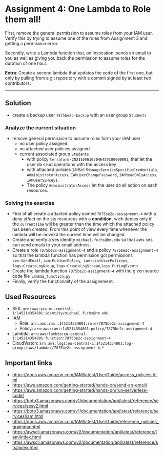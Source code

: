 
# Assignment 4: One Lambda to Role them all!
First, remove the general permission to assume roles from your IAM user.
Verify this by trying to assume one of the roles from Assignment 3 and getting a permission error.

Secondly, write a Lambda function that, on invocation, sends an email to you as well as giving you back the permission to assume roles for the duration of one hour.

**Extra**: Create a second lambda that updates the code of the first one, but only by pulling from a git repository with a commit signed by at least two contributors.

---


## Solution
- create a backup user `7875be2c-backup` with an user group `Students`

### Analyze the current situation
- remove general permission to assume roles form your IAM user
    - no user policy assigned
    - no attached user policies assigned
    - current associated group `Students` 
        - with policy `terraform-20211006103046429100000001`, that let the user do crud operations with the access key
        - with attached policies `IAMSelfManageServiceSpecificCredentials`, `AdministratorAccess`, `IAMUserChangePassword`, `IAMReadOnlyAccess`, `IAMUserSSHKeys`. 
        - The policy `AdministratorAccess` let the user do all action on each resources. 

### Solving the exercise
- First of all create a attacted policy named `7875be2c-assignment-4` with a deny effect on the sts resources with a **condition**, wich denies only if the `currentTime` will be greater than the time which the attached policy has been created. From this point of view every time whenever the lambda will be inovekd the current time will be changed.
- Create and verify a ses identity `michael.fuchs@hm.edu` so that aws ses can send emails to your email address.
- Create a role `7875be2c-assignment-4` and a policy `7875be2c-assignment-4` so that the lambda function has permission got permissions `ses:SendEmail`, `iam:PutUserPolicy`,` iam:ListUserPolicies`, `logs:CreateLogGroup`, `logs:CreateLogStream`,`logs:PutLogEvents`
 - Create the lambda function `7875be2c-assignment-4` with the given source code file `lambda_function.py`
 - Finally, verify the functionality of the assignement.


## Used Resources
- SES: `arn:aws:ses:eu-central-1:145214354801:identity/michael.fuchs@hm.edu`
- IAM
    - Role: `arn:aws:iam::145214354801:role/7875be2c-assignment-4`
    - Policy: `arn:aws:iam::145214354801:policy/7875be2c-assignment-4`
- Lambda: `arn:aws:lambda:eu-central-1:145214354801:function:7875be2c-assignment-4`
- CloudWatch: `arn:aws:logs:eu-central-1:145214354801:log-group:/aws/lambda//7875be2c-assignment-4:*`


## Important links
- https://docs.aws.amazon.com/IAM/latest/UserGuide/access_policies.html
- https://aws.amazon.com/getting-started/hands-on/send-an-email/
- https://aws.amazon.com/getting-started/hands-on/run-serverless-code/
- https://boto3.amazonaws.com/v1/documentation/api/latest/reference/services/sesv2.html
- https://boto3.amazonaws.com/v1/documentation/api/latest/reference/services/iam.html
- https://docs.aws.amazon.com/IAM/latest/UserGuide/reference_policies_grammar.html
- https://awscli.amazonaws.com/v2/documentation/api/latest/reference/iam/index.html
- https://awscli.amazonaws.com/v2/documentation/api/latest/reference/sts/index.html
